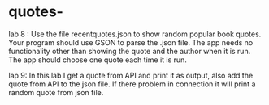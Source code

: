 # quotes-

lab 8 : Use the file recentquotes.json to show random popular book quotes. Your program should use GSON to parse the .json file. The app needs no functionality other than showing the quote and the author when it is run. The app should choose one quote each time it is run.

lap 9: In this lab I get a quote from API and print it as output, also add the quote from API to the json file. If there problem in connection it will print a random quote from json file.